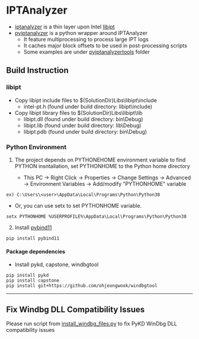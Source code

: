 # IPTAnalyzer

* [iptanalyzer](iptanalyzer) is a thin layer upon Intel [libipt](https://github.com/intel/libipt)
* [pyiptanalyzer](pyiptanalyzer) is a python wrapper around IPTAnalyzer
   * It feature multiprocessing to process large IPT logs
   * It caches major block offsets to be used in post-processing scripts
   * Some examples are under [pyiptanalyzertools](pyiptanalyzertools) folder

## Build Instruction

### libipt

* Copy libipt include files to $(SolutionDir)Libs\libipt\include
   * intel-pt.h (found under build directory: libipt\include)
* Copy libipt library files to $(SolutionDir)Libs\libipt\lib
   * libipt.dll (found under build directory: bin\Debug)
   * libipt.lib (found under build directory: lib\Debug)
   * libipt.pdb (found under build directory: bin\Debug)

### Python Environment

1. The project depends on PYTHONEHOME environment variable to find PYTHON insntallation, set PYTHONHOME to the Python home directory

   * This PC -> Right Click -> Properties -> Change Settings -> Advanced -> Environment Variables -> Add/modify "PYTHONHOME" variable

```
ex) C:\Users\<user>\AppData\Local\Programs\Python\Python38
```

   * Or, you can use setx to set PYTHONHOME variable.
```
setx PYTHONHOME %USERPROFILE%\AppData\Local\Programs\Python\Python38
```

2. Install [pybind11](https://pybind11.readthedocs.io/en/stable/)

```
pip install pybind11
```

#### Package dependencies

* Install pykd, capstone, windbgtool

```
pip install pykd
pip install capstone
pip install git+https://github.com/ohjeongwook/windbgtool
```

---
## Fix Windbg DLL Compatibility Issues

Please run script from [install_windbg_files.py](https://raw.githubusercontent.com/ohjeongwook/windbgtool/master/installation/install_windbg_files.py) to fix PyKD WinDbg DLL compatibility issues
